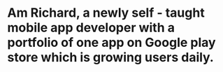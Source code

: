 # Am Richard, a newly self - taught mobile app developer with a portfolio of one app on Google play store which is growing users daily.
